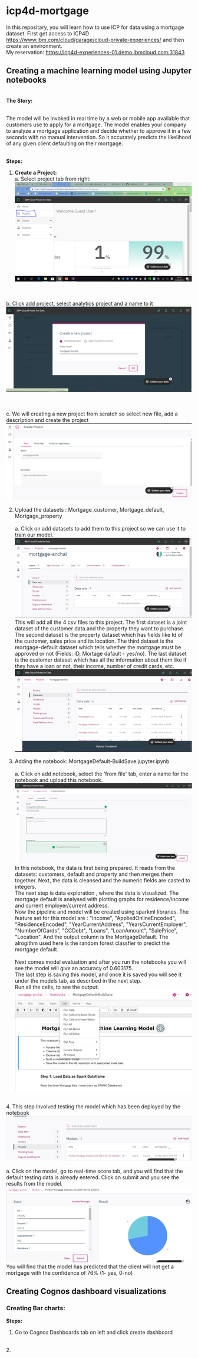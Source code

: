 # icp4d-mortgage 

In this repositary, you will learn how to use ICP for data using a mortgage dataset. First get access to ICP4D https://www.ibm.com/cloud/garage/cloud-private-experiences/ and then create an environment. 
<br> My reservation: https://icp4d-experiences-01.demo.ibmcloud.com:31843 </br> 



<h2> Creating a machine learning model using Jupyter notebooks </h2>   

<b> <br>The Story: </b> 

<br>The model will be invoked in real time by a web or mobile app available that customers use to apply
for a mortgage. The model enables your company to analyze a mortgage application and decide
whether to approve it in a few seconds with no manual intervention. So it accurately predicts the likelihood of any given client defaulting on their mortgage. 

<b> <br> Steps: </b>

1. <b> Create a Project: </b> 
<br> <t> a. Select project tab from right: </br>
<img src = "https://github.com/anchalbhalla/icp4d-mortgage/blob/master/imgs/Capture.PNG"> </t> 

<br><br> <t> b. Click add project, select analytics project and a name to it 
  <img src = "https://github.com/anchalbhalla/icp4d-mortgage/blob/master/imgs/Capture1.PNG"> </t> 
  
  <br><br> <t> c. We will creating a new project from scratch so select new file, add a description and create the project
  <img src = "https://github.com/anchalbhalla/icp4d-mortgage/blob/master/imgs/Capture2.PNG"> </t>
  
2. Upload the datasets : Mortgage_customer, Mortgage_default, Mortgage_property 
<br><br><t> a. Click on add datasets to add them to this project so we can use it to train our model. 
  <img src = "https://github.com/anchalbhalla/icp4d-mortgage/blob/master/imgs/Capture3.PNG"> </t> 
  <br> This will add all the 4 csv files to this project. The first dataset is a joint dataset of the customer data and the property they want to purchase. The second dataset is the property dataset which has fields like Id of the customer, sales price and its location. The third dataset is the mortgage-default dataset which tells whether the mortgage must be approved or not (Fields: ID, Mortage dafault - yes/no). The last dataset is the customer dataset which has all the information about them like if they have a loan or not, their income, number of credit cards, etc.
 <img src = "https://github.com/anchalbhalla/icp4d-mortgage/blob/master/imgs/Capture4.PNG"> </t> 
 
 
 3. Adding the notebook: MortgageDefault-BuildSave.jupyter.ipynb 
    <br><br><t> a. Click on add notebook, select the 'from file' tab, enter a name for the notebook and upload this notebook.  
     <img src = "https://github.com/anchalbhalla/icp4d-mortgage/blob/master/imgs/Capture5.PNG">   
     In this notebook, the data is first being prepared. It reads from the datasets: customers, default and property and then merges them together. Next, the data is cleansed and the numeric fields are casted to integers. 
     <br>The next step is data exploration , where the data is visualized. The mortgage default is analysed with plotting graphs for residence/income and current employer/current address. 
  <br>Now the pipeline and model will be created using sparkml libraries. The feature set for this model are : "Income", "AppliedOnlineEncoded", "ResidenceEncoded", "YearCurrentAddress", "YearsCurrentEmployer", "NumberOfCards", "CCDebt", "Loans", "LoanAmount", "SalePrice", "Location". And the output column is the MortgageDefault. The alrogithm used here is the random forest classfier to predict the mortgage default.  
  <br>Next comes model evaluation and after you run the notebooks you will see the model will give an accuracy of 0.603175. 
  <br>The last step is saving this model, and once it is saved you will see it under the models tab, as described in the next step. 
  <br>Run all the cells, to see the output: 
  <img src = "https://github.com/anchalbhalla/icp4d-mortgage/blob/master/imgs/Capture6.PNG"> </t>  
  
  
 <br>4. This step involved testing the model which has been deployed by the notebook  
 <img src = "https://github.com/anchalbhalla/icp4d-mortgage/blob/master/imgs/Capture7.PNG"> </t> 
 <br><br><t> a. Click on the model, go to real-time score tab, and you will find that the default testing data is already entered. Click on submit and you see the results from the model. 
  <img src = "https://github.com/anchalbhalla/icp4d-mortgage/blob/master/imgs/Capture8.PNG"> </t> 
  You will find that the model has predicted that the client will not get a mortgage with the confidence of 76% (1- yes, 0-no)
 
<h2> Creating Cognos dashboard visualizations </h2>  

<h3>Creating Bar charts: </h3>

<b> Steps: </b> 

1. Go to Cognos Dashboards tab on left and click create dashboard  

<br>2.  
